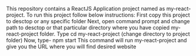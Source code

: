 This repository contains a ReactJS Application project named as my-react-project.
To run this project follow below instructions:
First copy this project to desctop or any specific folder 
Next, open command prompt and change path to desctop or that particular directory where you have copied my-react-project folder.
Type cd my-react-project (change directory to project folder)
Now, type- npm start
This command will run my-react-project and give you the URL where you will find desired website
